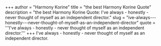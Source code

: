 +++
author = "Harmony Korine"
title = "the best Harmony Korine Quote"
description = "the best Harmony Korine Quote: I've always - honestly - never thought of myself as an independent director."
slug = "ive-always---honestly---never-thought-of-myself-as-an-independent-director"
quote = '''I've always - honestly - never thought of myself as an independent director.'''
+++
I've always - honestly - never thought of myself as an independent director.
